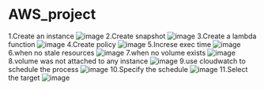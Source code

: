 # AWS_project
1.Create an instance
![image](https://github.com/AthullyaR/AWS_project/assets/78737460/b67b4b11-a066-4d37-8390-4650918a30af)
2.Create snapshot
![image](https://github.com/AthullyaR/AWS_project/assets/78737460/72f91975-e77e-49f4-ab13-92d71ae29002)
3.Create a lambda function
![image](https://github.com/AthullyaR/AWS_project/assets/78737460/ef4a58e1-718d-4397-8cc2-4f54b8da45d7)
4.Create policy
![image](https://github.com/AthullyaR/AWS_project/assets/78737460/7e220c5d-0f3d-4109-aeb6-7250d9d78edd)
5.Increse exec time
![image](https://github.com/AthullyaR/AWS_project/assets/78737460/99136e4f-6c47-4309-9de9-f79fab5707b5)
6.when no stale resources
![image](https://github.com/AthullyaR/AWS_project/assets/78737460/4a42adfa-f96f-48c8-b9fc-c4369bf0545e)
7.when no volume exists
![image](https://github.com/AthullyaR/AWS_project/assets/78737460/2f65e20e-946e-414a-8033-a2426ca9f358)
8.volume was not attached to any instance
![image](https://github.com/AthullyaR/AWS_project/assets/78737460/c47d0ed7-f5a9-42ca-99bc-4a3ffca683dd)
9.use cloudwatch to schedule the process
![image](https://github.com/AthullyaR/AWS_project/assets/78737460/8ded900b-6059-4423-bedc-7e8e2b8db4b0)
10.Specify the schedule
![image](https://github.com/AthullyaR/AWS_project/assets/78737460/7df35ce4-b764-412a-a300-0565c24a74e2)
11.Select the target
![image](https://github.com/AthullyaR/AWS_project/assets/78737460/efe78d6c-6e0d-4911-a8d5-7c431563c85a)









